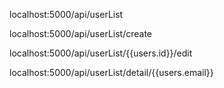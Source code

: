 <!-- api get list user -->
localhost:5000/api/userList
<!-- api create new User -->
localhost:5000/api/userList/create
<!-- api edit  User -->
localhost:5000/api/userList/{{users.id}}/edit
<!-- api detail User -->
localhost:5000/api/userList/detail/{{users.email}}
